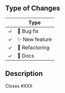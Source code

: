 <!--
Thank you for submitting a PR to pylint!

To ease the process of reviewing your PR, do make sure to complete the following boxes.

- [ ] Add a ChangeLog entry describing what your PR does.
- [ ] If it's a new feature, or an important bug fix, add a What's New entry in
      `doc/whatsnew/<current release.rst>`.
- [ ] Write a good description on what the PR does.
- [ ] If you used multiple emails or multiple names when contributing, add your mails
   and preferred name in ``script/.contributors_aliases.json``
-->

## Type of Changes

<!-- Leave the corresponding lines for the applicable type of change: -->

|     | Type                   |
| --- | ---------------------- |
| ✓   | :bug: Bug fix          |
| ✓   | :sparkles: New feature |
| ✓   | :hammer: Refactoring   |
| ✓   | :scroll: Docs          |

## Description

<!--
If this PR fixes a particular issue, use the following to automatically close that issue
once this PR gets merged:
-->

Closes #XXX
